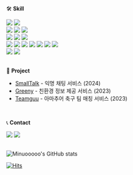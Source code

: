 🛠️ **Skill**
<div>
  <img src="https://img.shields.io/badge/Java-007396?style=for-the-badge&logo=openjdk&logoColor=white"/>
  <img src="https://img.shields.io/badge/Kotlin-7F52FF?style=for-the-badge&logo=Kotlin&logoColor=white"/>
  <br>
  <img src="https://img.shields.io/badge/Spring%20Boot-6DB33F?style=for-the-badge&logo=springboot&logoColor=white"/>
  <img src="https://img.shields.io/badge/Spring%20Data%20Jpa-6DB33F?style=for-the-badge&logoColor=white"/>
  <img src="https://img.shields.io/badge/Spring%20Security-6DB33F?style=for-the-badge&logo=springsecurity&logoColor=white"/>
  <br>
  <img src="https://img.shields.io/badge/MySQL-4479A1?style=for-the-badge&logo=mysql&logoColor=white"/>
  <img src="https://img.shields.io/badge/Redis-DC382D?style=for-the-badge&logo=redis&logoColor=white"/>
  <img src="https://img.shields.io/badge/InfluxDB-22ADF6?style=for-the-badge&logo=influxdb&logoColor=white"/>
  <br>
  <img src="https://img.shields.io/badge/EC2-FF9900?style=for-the-badge&logo=Amazon%20EC2&logoColor=white"/>
  <img src="https://img.shields.io/badge/RDS-527FFF?style=for-the-badge&logo=amazonrds&logoColor=white"/>
  <img src="https://img.shields.io/badge/S3-569A31?style=for-the-badge&logo=Amazon%20S3&logoColor=white"/>
  <img src="https://img.shields.io/badge/GitHub%20Actions-2088FF?style=for-the-badge&logo=GitHub Actions&logoColor=white"/>
  <img src="https://img.shields.io/badge/Docker-2496ED?style=for-the-badge&logo=docker&logoColor=white"/>
  <img src="https://img.shields.io/badge/Grafana-F46800?style=for-the-badge&logo=grafana&logoColor=white"/>
  <img src="https://img.shields.io/badge/k6-7D64FF?style=for-the-badge&logo=k6&logoColor=white"/>
  <br>
  <img src="https://img.shields.io/badge/Figma-F24E1E?style=for-the-badge&logo=figma&logoColor=white"/>
  <img src="https://img.shields.io/badge/Notion-000000?style=for-the-badge&logo=notion&logoColor=white"/>
</div>
<br>

📌 **Project**
- [SmallTalk](https://github.com/Minuooooo/smalltalk) - 익명 채팅 서비스 (2024)
- [Greeny](https://github.com/Minuooooo/greeny) - 친환경 정보 제공 서비스 (2023)
- [Teamguu](https://github.com/TeamGuu/teamguu-backend) - 아마추어 축구 팀 매칭 서비스 (2023)
<br>

📞 **Contact**
<div>
  <a href="mailto:mmw7741@gmail.com"><img src="https://img.shields.io/badge/Gmail-EA4335?style=for-the-badge&logo=gmail&logoColor=white"/></a>
  <a href="https://www.instagram.com/mminuoo"><img src="https://img.shields.io/badge/Instagram-FF0069?style=for-the-badge&logo=instagram&logoColor=white"/></a>
</div>
<br>

![Minuooooo's GitHub stats](https://github-readme-stats.vercel.app/api?username=Minuooooo&theme=prussian&show_icons=true)
<br>

[![Hits](https://hits.seeyoufarm.com/api/count/incr/badge.svg?url=https%3A%2F%2Fgithub.com%2FMinuooooo&count_bg=%2379C83D&title_bg=%23555555&icon=&icon_color=%23E7E7E7&title=hits&edge_flat=false)](https://hits.seeyoufarm.com)
